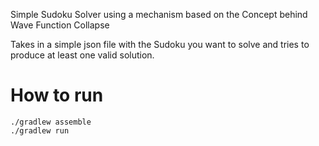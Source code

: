 Simple Sudoku Solver using a mechanism based on the Concept behind Wave Function Collapse

Takes in a simple json file with the Sudoku you want to solve and tries to produce at least one valid solution.

# How to run
```
./gradlew assemble
./gradlew run
```